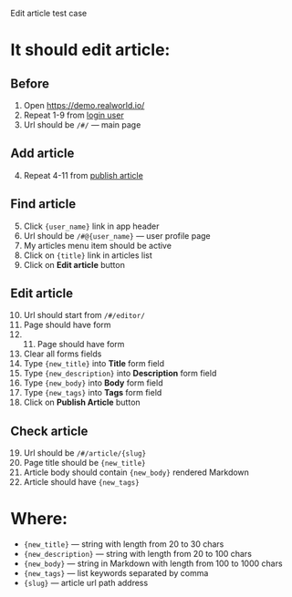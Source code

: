 Edit article test case

# It should edit article:

## Before

1. Open https://demo.realworld.io/
2. Repeat 1-9 from [login user](../../login_user.md)
3. Url should be `/#/` — main page

## Add article

4. Repeat 4-11 from [publish article](publish_article.md)

## Find article

5. Click `{user_name}` link in app header
6. Url should be `/#@{user_name}` — user profile page
7. My articles menu item should be active
8. Click on `{title}` link in articles list
9. Click on **Edit article** button

## Edit article

10. Url should start from `/#/editor/`
11. Page should have form
12. 11. Page should have form
13. Clear all forms fields
14. Type `{new_title}` into **Title** form field
15. Type `{new_description}` into **Description** form field
16. Type `{new_body}` into **Body** form field
17. Type `{new_tags}` into **Tags** form field
18. Click on **Publish Article** button

## Check article

19. Url should be `/#/article/{slug}`
20. Page title should be `{new_title}`
21. Article body should contain `{new_body}` rendered Markdown
22. Article should have `{new_tags}`

# Where:

* `{new_title}` — string with length from 20 to 30 chars
* `{new_description}` — string with length from 20 to 100 chars
* `{new_body}` — string in Markdown with length from 100 to 1000 chars
* `{new_tags}` — list keywords separated by comma
* `{slug}` — article url path address
